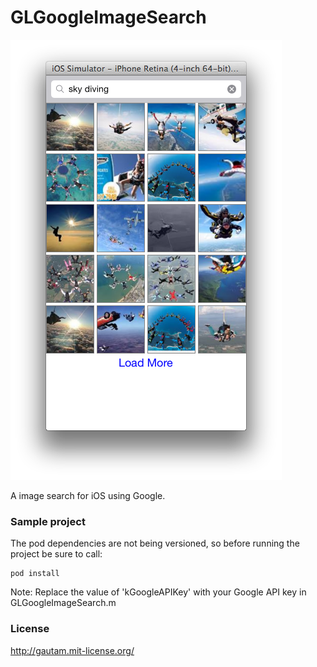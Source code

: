 GLGoogleImageSearch
===================
<img src="./ScreenShots/ScreenShot-01.png" />

A image search for iOS using Google.

### Sample project
The pod dependencies are not being versioned, so before running the project be sure to call:
```
pod install
```

Note: Replace the value of 'kGoogleAPIKey' with your Google API key in GLGoogleImageSearch.m

### License
http://gautam.mit-license.org/